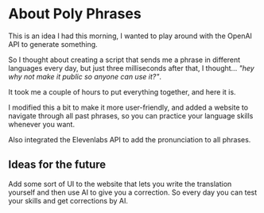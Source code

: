 # About Poly Phrases

This is an idea I had this morning, I wanted to play around with the OpenAI API to generate something.

So I thought about creating a script that sends me a phrase in different languages every day, but just three milliseconds after that, I thought... _"hey why not make it public so anyone can use it?"_.

It took me a couple of hours to put everything together, and here it is.

I modified this a bit to make it more user-friendly, and added a website to navigate through all past phrases, so you can practice your language skills whenever you want.

Also integrated the Elevenlabs API to add the pronunciation to all phrases. 

## Ideas for the future

Add some sort of UI to the website that lets you write the translation yourself and then use AI to give you a correction. So every day you can test your skills and get corrections by AI.